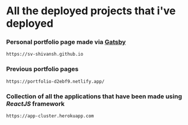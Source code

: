 # All the deployed projects that i've deployed
### Personal portfolio page made via [Gatsby](https://www.gatsbyjs.com/)
```
https://sv-shivansh.github.io
```

### Previous portfolio pages
```
https://portfolio-d2ebf9.netlify.app/
```

### Collection of all the applications that have been made using *ReactJS* framework
```
https://app-cluster.herokuapp.com
```
